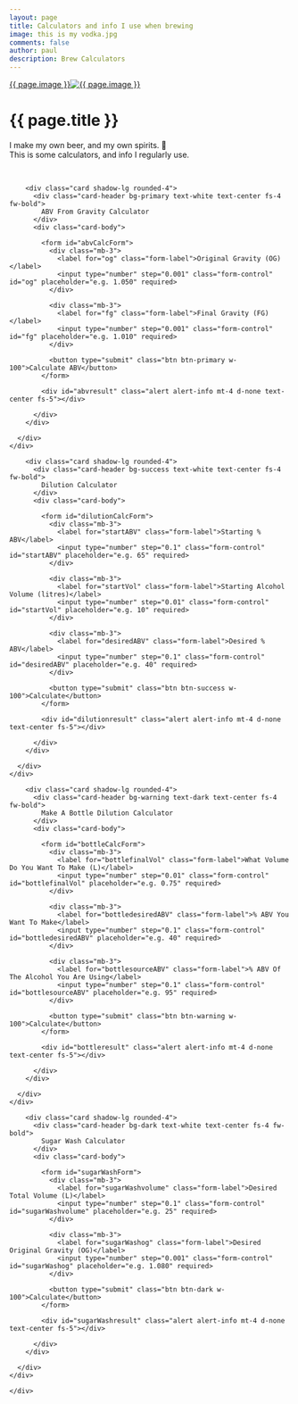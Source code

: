```yaml
---
layout: page
title: Calculators and info I use when brewing
image: this is my vodka.jpg
comments: false
author: paul
description: Brew Calculators
---
```

<div class="row w-100 rounded border bg-white d-print-none">
 <a href="javascript:;" data-image="{{ site.url }}{{ site.thumbnails }}{{ page.image }}" rel="lightbox" class="col-md-3 featuredImage m-0 p-0" style="background: url('{{ site.url }}{{ site.thumbnails }}{{ page.image }}') no-repeat center top / cover" >{{ page.image }}<img class="d-none d-print-block" src="{{ site.url }}{{ site.thumbnails }}{{ page.image }}" alt="{{ page.image }}" title="{{ page.image }}" /></a>
 <div class="col-md-9" >
<h1>{{ page.title }}</h1>
<p>
I make my own beer, and my own spirits. 🤣<br />
This is some calculators, and info I regularly use. <br />
</p>
 </div>
</div>
<p>&nbsp; </p>


<div class="row bg-white rounded w-100 p-3 shadow-sm border">
	<div class="col-md-12">

<!-- ABV Calc -->
  <div class="container py-5">
    <div class="row justify-content-center">
      <div class="col-md-6">

        <div class="card shadow-lg rounded-4">
          <div class="card-header bg-primary text-white text-center fs-4 fw-bold">
            ABV From Gravity Calculator
          </div>
          <div class="card-body">

            <form id="abvCalcForm">
              <div class="mb-3">
                <label for="og" class="form-label">Original Gravity (OG)</label>
                <input type="number" step="0.001" class="form-control" id="og" placeholder="e.g. 1.050" required>
              </div>

              <div class="mb-3">
                <label for="fg" class="form-label">Final Gravity (FG)</label>
                <input type="number" step="0.001" class="form-control" id="fg" placeholder="e.g. 1.010" required>
              </div>

              <button type="submit" class="btn btn-primary w-100">Calculate ABV</button>
            </form>

            <div id="abvresult" class="alert alert-info mt-4 d-none text-center fs-5"></div>

          </div>
        </div>

      </div>
    </div>
  </div>


<!-- Dilution Calc -->  
  <div class="container py-5">
    <div class="row justify-content-center">
      <div class="col-md-6">

        <div class="card shadow-lg rounded-4">
          <div class="card-header bg-success text-white text-center fs-4 fw-bold">
            Dilution Calculator
          </div>
          <div class="card-body">

            <form id="dilutionCalcForm">
              <div class="mb-3">
                <label for="startABV" class="form-label">Starting % ABV</label>
                <input type="number" step="0.1" class="form-control" id="startABV" placeholder="e.g. 65" required>
              </div>

              <div class="mb-3">
                <label for="startVol" class="form-label">Starting Alcohol Volume (litres)</label>
                <input type="number" step="0.01" class="form-control" id="startVol" placeholder="e.g. 10" required>
              </div>

              <div class="mb-3">
                <label for="desiredABV" class="form-label">Desired % ABV</label>
                <input type="number" step="0.1" class="form-control" id="desiredABV" placeholder="e.g. 40" required>
              </div>

              <button type="submit" class="btn btn-success w-100">Calculate</button>
            </form>

            <div id="dilutionresult" class="alert alert-info mt-4 d-none text-center fs-5"></div>

          </div>
        </div>

      </div>
    </div>
  </div>


<!-- Make a bottle Calc --> 
  <div class="container py-5">
    <div class="row justify-content-center">
      <div class="col-md-6">

        <div class="card shadow-lg rounded-4">
          <div class="card-header bg-warning text-dark text-center fs-4 fw-bold">
            Make A Bottle Dilution Calculator
          </div>
          <div class="card-body">

            <form id="bottleCalcForm">
              <div class="mb-3">
                <label for="bottlefinalVol" class="form-label">What Volume Do You Want To Make (L)</label>
                <input type="number" step="0.01" class="form-control" id="bottlefinalVol" placeholder="e.g. 0.75" required>
              </div>

              <div class="mb-3">
                <label for="bottledesiredABV" class="form-label">% ABV You Want To Make</label>
                <input type="number" step="0.1" class="form-control" id="bottledesiredABV" placeholder="e.g. 40" required>
              </div>

              <div class="mb-3">
                <label for="bottlesourceABV" class="form-label">% ABV Of The Alcohol You Are Using</label>
                <input type="number" step="0.1" class="form-control" id="bottlesourceABV" placeholder="e.g. 95" required>
              </div>

              <button type="submit" class="btn btn-warning w-100">Calculate</button>
            </form>

            <div id="bottleresult" class="alert alert-info mt-4 d-none text-center fs-5"></div>

          </div>
        </div>

      </div>
    </div>
  </div>

 <!-- Sugar wash Calc -->  
  <div class="container py-5">
    <div class="row justify-content-center">
      <div class="col-md-6">

        <div class="card shadow-lg rounded-4">
          <div class="card-header bg-dark text-white text-center fs-4 fw-bold">
            Sugar Wash Calculator
          </div>
          <div class="card-body">

            <form id="sugarWashForm">
              <div class="mb-3">
                <label for="sugarWashvolume" class="form-label">Desired Total Volume (L)</label>
                <input type="number" step="0.1" class="form-control" id="sugarWashvolume" placeholder="e.g. 25" required>
              </div>

              <div class="mb-3">
                <label for="sugarWashog" class="form-label">Desired Original Gravity (OG)</label>
                <input type="number" step="0.001" class="form-control" id="sugarWashog" placeholder="e.g. 1.080" required>
              </div>

              <button type="submit" class="btn btn-dark w-100">Calculate</button>
            </form>

            <div id="sugarWashresult" class="alert alert-info mt-4 d-none text-center fs-5"></div>

          </div>
        </div>

      </div>
    </div>
  </div>
	
	</div>
</div>
